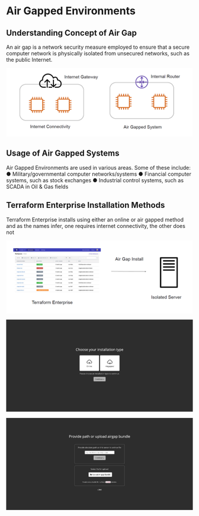 # Air Gapped Environments

## Understanding Concept of Air Gap

An air gap is a network security measure employed to ensure that a secure computer network
is physically isolated from unsecured networks, such as the public Internet.

![My Image](images/image1.png)

## Usage of Air Gapped Systems

Air Gapped Environments are used in various areas. Some of these include:
● Military/governmental computer networks/systems
● Financial computer systems, such as stock exchanges
● Industrial control systems, such as SCADA in Oil & Gas fields

## Terraform Enterprise Installation Methods

Terraform Enterprise installs using either an online or air gapped method and as the
names infer, one requires internet connectivity, the other does not

![My Image](images/image2.png)

![My Image](images/image3.png)

![My Image](images/image4.png)